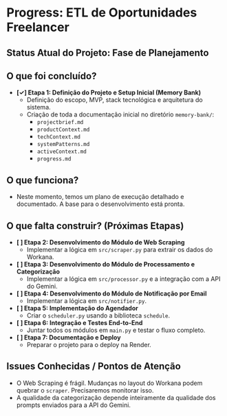 # Progress: ETL de Oportunidades Freelancer

## Status Atual do Projeto: Fase de Planejamento

## O que foi concluído?

- **[✓] Etapa 1: Definição do Projeto e Setup Inicial (Memory Bank)**
  - Definição do escopo, MVP, stack tecnológica e arquitetura do sistema.
  - Criação de toda a documentação inicial no diretório `memory-bank/`:
    - `projectbrief.md`
    - `productContext.md`
    - `techContext.md`
    - `systemPatterns.md`
    - `activeContext.md`
    - `progress.md`

## O que funciona?

- Neste momento, temos um plano de execução detalhado e documentado. A base para o desenvolvimento está pronta.

## O que falta construir? (Próximas Etapas)

- **[ ] Etapa 2: Desenvolvimento do Módulo de Web Scraping**
  - Implementar a lógica em `src/scraper.py` para extrair os dados do Workana.
- **[ ] Etapa 3: Desenvolvimento do Módulo de Processamento e Categorização**
  - Implementar a lógica em `src/processor.py` e a integração com a API do Gemini.
- **[ ] Etapa 4: Desenvolvimento do Módulo de Notificação por Email**
  - Implementar a lógica em `src/notifier.py`.
- **[ ] Etapa 5: Implementação do Agendador**
  - Criar o `scheduler.py` usando a biblioteca `schedule`.
- **[ ] Etapa 6: Integração e Testes End-to-End**
  - Juntar todos os módulos em `main.py` e testar o fluxo completo.
- **[ ] Etapa 7: Documentação e Deploy**
  - Preparar o projeto para o deploy na Render.

## Issues Conhecidas / Pontos de Atenção

- O Web Scraping é frágil. Mudanças no layout do Workana podem quebrar o `scraper`. Precisaremos monitorar isso.
- A qualidade da categorização depende inteiramente da qualidade dos prompts enviados para a API do Gemini.
